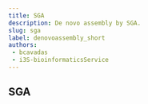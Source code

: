 ```yaml
---
title: SGA
description: De novo assembly by SGA.
slug: sga
label: denovoassembly_short
authors:
 - bcavadas
 - i3S-bioinformaticsService
---
```


## SGA
